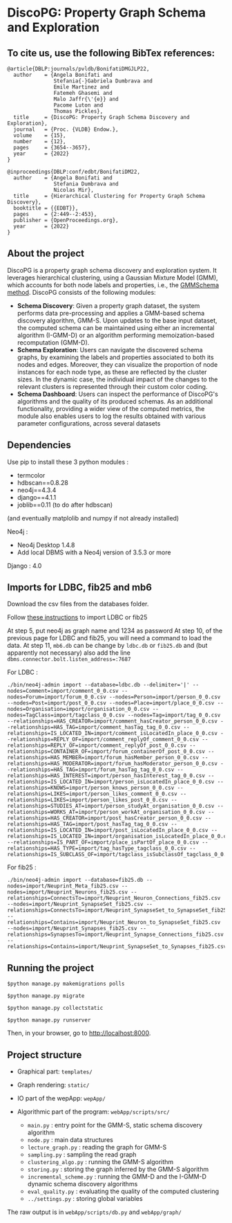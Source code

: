 # DiscoPG: Property Graph Schema and Exploration

## To cite us, use the following BibTex references:

```
@article{DBLP:journals/pvldb/BonifatiDMGJLP22,
  author    = {Angela Bonifati and
               Stefania{-}Gabriela Dumbrava and
               Emile Martinez and
               Fatemeh Ghasemi and
               Malo Jaffr{\'{e}} and
               Pacome Luton and
               Thomas Pickles},
  title     = {DiscoPG: Property Graph Schema Discovery and Exploration},
  journal   = {Proc. {VLDB} Endow.},
  volume    = {15},
  number    = {12},
  pages     = {3654--3657},
  year      = {2022}
}
```

```
@inproceedings{DBLP:conf/edbt/BonifatiDM22,
  author    = {Angela Bonifati and
               Stefania Dumbrava and
               Nicolas Mir},
  title     = {Hierarchical Clustering for Property Graph Schema Discovery},
  booktitle = {{EDBT}},
  pages     = {2:449--2:453},
  publisher = {OpenProceedings.org},
  year      = {2022}
}
```

## About the project

DiscoPG is a property graph schema discovery and exploration system. It leverages hierarchical clustering, using a Gaussian Mixture Model (GMM), which accounts for both node labels and properties, i.e., the [GMMSchema method](https://openproceedings.org/2022/conf/edbt/paper-139.pdf).
DiscoPG consists of the following modules:

   * **Schema Discovery**:  Given a property graph dataset, the system performs data pre-processing and applies a GMM-based schema discovery algorithm, GMM-S.  Upon updates to the base input dataset, the computed schema can be maintained using either an incremental algorithm (I-GMM-D) or an algorithm performing memoization-based recomputation (GMM-D).
   * **Schema Exploration**: Users can navigate the discovered schema graphs, by examining the labels and properties associated to both its nodes and edges. Moreover, they can visualize the proportion of node instances for each node type, as these are reflected by the cluster sizes. In the dynamic case, the individual impact of the changes to the relevant clusters is represented through their custom color coding.
   * **Schema Dashboard**: Users can inspect the performance of DiscoPG's algorithms and the quality of its produced schemas. As an additional functionality, providing a wider view of the computed metrics, the module also enables users to log the results obtained with various parameter configurations, across several datasets

## Dependencies

Use pip to install these 3 python modules : 
- termcolor
- hdbscan==0.8.28
- neo4j==4.3.4
- django==4.1.1
- joblib==0.11 (to do after hdbscan)

(and eventually matplolib and numpy if not already installed)

Neo4j :
- Neo4j Desktop 1.4.8
- Add local DBMS with a Neo4j version of 3.5.3 or more

Django : 4.0

## Imports for LDBC, fib25 and mb6

Download the csv files from the databases folder.

Follow [these instructions](https://github.com/connectome-neuprint/neuPrint/blob/master/neo4j_desktop_load.md) to import LDBC or fib25 

At step 5, put neo4j as graph name and 1234 as password
At step 10, of the previous page for LDBC and fib25, you will need a command to load the data.
At step 11, `mb6.db` can be change by `ldbc.db` or `fib25.db` and (but apparently not necessary) also add the line `dbms.connector.bolt.listen_address=:7687`

For LDBC :
```
./bin/neo4j-admin import --database=ldbc.db --delimiter='|' --nodes=Comment=import/comment_0_0.csv --nodes=Forum=import/forum_0_0.csv --nodes=Person=import/person_0_0.csv --nodes=Post=import/post_0_0.csv --nodes=Place=import/place_0_0.csv --nodes=Organisation=import/organisation_0_0.csv --nodes=TagClass=import/tagclass_0_0.csv --nodes=Tag=import/tag_0_0.csv --relationships=HAS_CREATOR=import/comment_hasCreator_person_0_0.csv --relationships=HAS_TAG=import/comment_hasTag_tag_0_0.csv --relationships=IS_LOCATED_IN=import/comment_isLocatedIn_place_0_0.csv --relationships=REPLY_OF=import/comment_replyOf_comment_0_0.csv --relationships=REPLY_OF=import/comment_replyOf_post_0_0.csv --relationships=CONTAINER_OF=import/forum_containerOf_post_0_0.csv --relationships=HAS_MEMBER=import/forum_hasMember_person_0_0.csv --relationships=HAS_MODERATOR=import/forum_hasModerator_person_0_0.csv --relationships=HAS_TAG=import/forum_hasTag_tag_0_0.csv --relationships=HAS_INTEREST=import/person_hasInterest_tag_0_0.csv --relationships=IS_LOCATED_IN=import/person_isLocatedIn_place_0_0.csv --relationships=KNOWS=import/person_knows_person_0_0.csv --relationships=LIKES=import/person_likes_comment_0_0.csv --relationships=LIKES=import/person_likes_post_0_0.csv --relationships=STUDIES_AT=import/person_studyAt_organisation_0_0.csv --relationships=WORKS_AT=import/person_workAt_organisation_0_0.csv --relationships=HAS_CREATOR=import/post_hasCreator_person_0_0.csv --relationships=HAS_TAG=import/post_hasTag_tag_0_0.csv --relationships=IS_LOCATED_IN=import/post_isLocatedIn_place_0_0.csv --relationships=IS_LOCATED_IN=import/organisation_isLocatedIn_place_0_0.csv --relationships=IS_PART_OF=import/place_isPartOf_place_0_0.csv --relationships=HAS_TYPE=import/tag_hasType_tagclass_0_0.csv --relationships=IS_SUBCLASS_OF=import/tagclass_isSubclassOf_tagclass_0_0.csv
```

For fib25 : 
```
./bin/neo4j-admin import --database=fib25.db --nodes=import/Neuprint_Meta_fib25.csv --nodes=import/Neuprint_Neurons_fib25.csv --relationships=ConnectsTo=import/Neuprint_Neuron_Connections_fib25.csv --nodes=import/Neuprint_SynapseSet_fib25.csv --relationships=ConnectsTo=import/Neuprint_SynapseSet_to_SynapseSet_fib25.csv --relationships=Contains=import/Neuprint_Neuron_to_SynapseSet_fib25.csv --nodes=import/Neuprint_Synapses_fib25.csv --relationships=SynapsesTo=import/Neuprint_Synapse_Connections_fib25.csv --relationships=Contains=import/Neuprint_SynapseSet_to_Synapses_fib25.csv
```

## Running the project

```console
$python manage.py makemigrations polls

$python manage.py migrate

$python manage.py collectstatic

$python manage.py runserver
```
Then, in your browser, go to [http://localhost:8000](http://localhost:8000).

## Project structure

* Graphical part: `templates/`

* Graph rendering: `static/`

* IO part of the wepApp: `wepApp/`

* Algorithmic part of the program: `webApp/scripts/src/`

  * `main.py` : entry point for the GMM-S, static schema discovery algorithm
  * `node.py` : main data structures 
  * `lecture_graph.py` : reading the graph for GMM-S
  * `sampling.py` : sampling the read graph
  * `clustering_algo.py` : running the GMM-S algorithm
  * `storing.py` : storing the graph inferred by the GMM-S algorithm
  * `incremental_scheme.py` : running the GMM-D and the I-GMM-D dynamic schema discovery algorithms
  * `eval_quality.py` : evaluating the quality of the computed clustering
  * `../settings.py` : storing global variables

The raw output is in `webApp/scripts/db.py` and `webApp/graph/`

